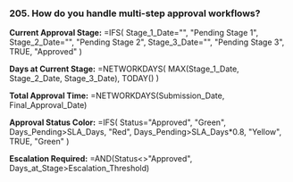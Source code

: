 ### 205. **How do you handle multi-step approval workflows?**

**Current Approval Stage:**
=IFS(
Stage_1_Date="", "Pending Stage 1",
Stage_2_Date="", "Pending Stage 2",
Stage_3_Date="", "Pending Stage 3",
TRUE, "Approved"
)

**Days at Current Stage:**
=NETWORKDAYS(
MAX(Stage_1_Date, Stage_2_Date, Stage_3_Date),
TODAY()
)

**Total Approval Time:**
=NETWORKDAYS(Submission_Date, Final_Approval_Date)

**Approval Status Color:**
=IFS(
Status="Approved", "Green",
Days_Pending>SLA_Days, "Red",
Days_Pending>SLA_Days*0.8, "Yellow",
TRUE, "Green"
)

**Escalation Required:**
=AND(Status<>"Approved", Days_at_Stage>Escalation_Threshold)
